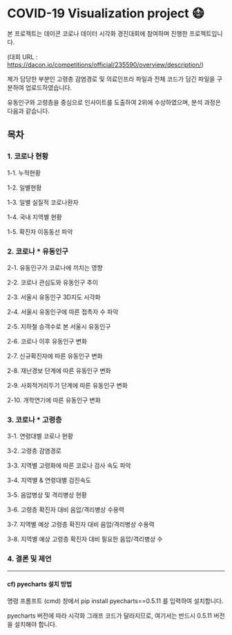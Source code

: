 # COVID-19 Visualization project  :mask:


본 프로젝트는 데이콘 코로나 데이터 시각화 경진대회에 참여하며 진행한 프로젝트입니다.

(대회 URL : https://dacon.io/competitions/official/235590/overview/description/)

제가 담당한 부분인 고령층 감염경로 및 의료인프라 파일과 전체 코드가 담긴 파일을 구분하여 업로드하였습니다.

유동인구와 고령층을 중심으로 인사이트를 도출하여 2위에 수상하였으며, 분석 과정은 다음과 같습니다.


## 목차

### 1. 코로나 현황

1-1. 누적현황

1-2. 일별현황

1-3. 일별 실질적 코로나환자

1-4. 국내 지역별 현황

1-5. 확진자 이동동선 파악

### 2. 코로나 * 유동인구

2-1. 유동인구가 코로나에 끼치는 영향

2-2. 코로나 관심도와 유동인구 추이

2-3. 서울시 유동인구 3D지도 시각화

2-4. 서울시 유동인구에 따른 접촉자 수 파악

2-5. 지하철 승객수로 본 서울시 유동인구

2-6. 코로나 이후 유동인구 변화

2-7. 신규확진자에 따른 유동인구 변화

2-8. 재난경보 단계에 따른 유동인구 변화

2-9. 사회적거리두기 단계에 따른 유동인구 변화

2-10. 개학연기에 따른 유동인구 변화

### 3. 코로나 * 고령층

3-1. 연령대별 코로나 현황

3-2. 고령층 감염경로

3-3. 지역별 고령화에 따른 코로나 검사 속도 파악

3-4. 지역별 & 연령대별 검진속도

3-5. 음압병상 및 격리병상 현황

3-6. 고령층 확진자 대비 음압/격리병상 수용력

3-7. 지역별 예상 고령층 확진자 대비 음압/격리병상 수용력

3-8. 지역별 예상 고령층 확진자 대비 필요한 음압/격리병상 수

### 4. 결론 및 제언


--------------------


#### cf) pyecharts 설치 방법

명령 프롬프트 (cmd) 창에서 pip install pyecharts==0.5.11 를 입력하여 설치합니다.

pyecharts 버전에 따라 시각화 그래프 코드가 달라지므로, 여기서는 반드시 0.5.11 버전을 설치해야 합니다.
